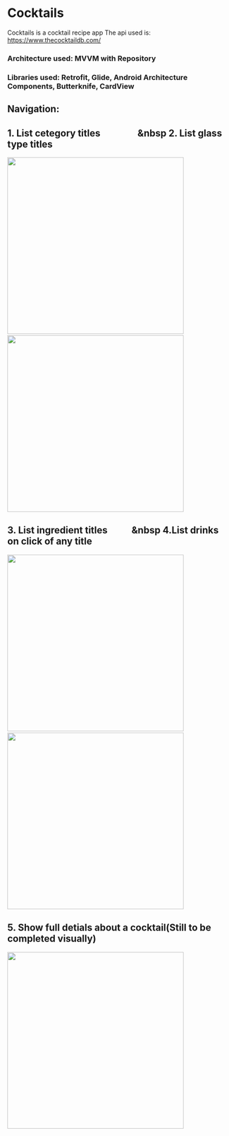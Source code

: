 # Cocktails
Cocktails is a cocktail recipe app
The api used is: https://www.thecocktaildb.com/


### Architecture used: MVVM with Repository
### Libraries used: Retrofit, Glide, Android Architecture Components, Butterknife, CardView


## Navigation:

## 1. List cetegory titles &nbsp;&nbsp;&nbsp;&nbsp;&nbsp;&nbsp;&nbsp;&nbsp;&nbsp;&nbsp;&nbsp;&nbsp;&nbsp;&nbsp;&nbsp;&nbsp;&nbsp 2. List glass type titles


<img src="https://user-images.githubusercontent.com/7290739/43020578-79dc242c-8c2e-11e8-92a9-e425d323aad0.jpg" width="400" />&nbsp;&nbsp;&nbsp;&nbsp;&nbsp;&nbsp;&nbsp;&nbsp;&nbsp;<img src="https://user-images.githubusercontent.com/7290739/43020589-803ea1d2-8c2e-11e8-9309-31ad23253e2d.jpg" width="400" />              

 ## 3. List ingredient titles  &nbsp;&nbsp;&nbsp;&nbsp;&nbsp;&nbsp;&nbsp;&nbsp;&nbsp;&nbsp;&nbsp 4.List drinks on click of any title


<img src="https://user-images.githubusercontent.com/7290739/43020595-85c210e4-8c2e-11e8-8827-cb9f41892f0b.jpg" width="400" />&nbsp;&nbsp;&nbsp;&nbsp;&nbsp;&nbsp;&nbsp;&nbsp;&nbsp;<img src="https://user-images.githubusercontent.com/7290739/43020602-8b7528dc-8c2e-11e8-93c1-ae137ab31553.jpg" width="400" />    

## 5. Show full detials about a cocktail(Still to be completed visually)
<img src="https://user-images.githubusercontent.com/7290739/43020606-8fca9c64-8c2e-11e8-9650-3a6e40bfc770.jpg" width="400" />

